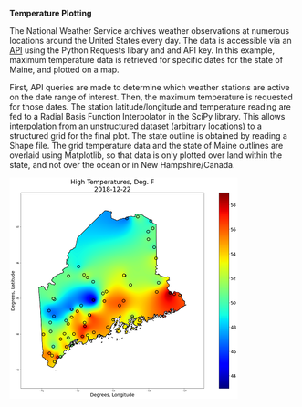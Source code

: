 **Temperature Plotting**

The National Weather Service archives weather observations at numerous locations around the United States every day.  The data is accessible via an [API](https://www.ncdc.noaa.gov/cdo-web/webservices/v2) using the Python Requests libary and and API key.
In this example, maximum temperature data is retrieved for specific dates for the state of Maine, and plotted on a map.

First, API queries are made to determine which weather stations are active on the date range of interest.  Then, the maximum temperature is requested for those dates.  The station latitude/longitude and temperature reading are fed to a Radial Basis Function Interpolator in the SciPy library.  This allows interpolation from an unstructured dataset (arbitrary locations) to a structured grid for the final plot.  The state outline is obtained by reading a Shape file.  The grid temperature data and the state of Maine outlines are overlaid using Matplotlib, so that data is only plotted over land within the state, and not over the ocean or in New Hampshire/Canada.

![Temperatuer Plot](temps_small.png)
